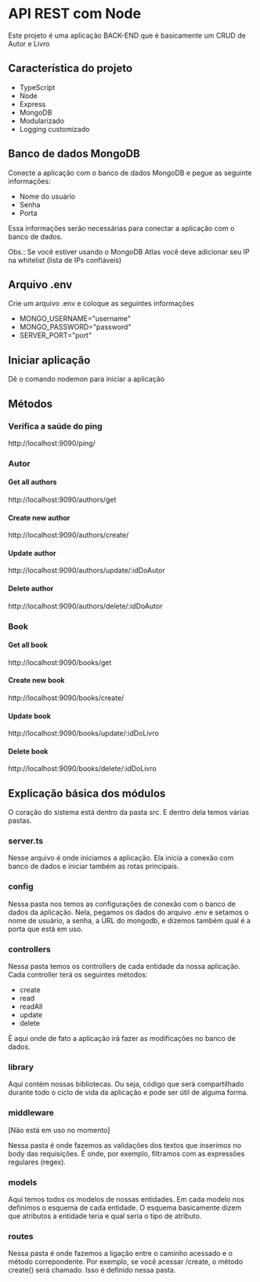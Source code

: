 # API REST com Node

Este projeto é uma aplicação BACK-END que é basicamente um CRUD de Autor e Livro

## Característica do projeto

- TypeScript
- Node
- Express
- MongoDB
- Modularizado
- Logging customizado

## Banco de dados MongoDB

Conecte a aplicação com o banco de dados MongoDB e pegue as seguinte informações:

- Nome do usuário
- Senha
- Porta

Essa informações serão necessárias para conectar a aplicação com o banco de dados.

Obs.: Se você estiver usando o MongoDB Atlas você deve adicionar seu IP na whitelist (lista de IPs confiáveis)

## Arquivo .env

Crie um arquivo .env e coloque as seguintes informações

- MONGO_USERNAME="username"
- MONGO_PASSWORD="password"
- SERVER_PORT="port"

## Iniciar aplicação

Dê o comando nodemon para iniciar a aplicação

## Métodos

### Verifica a saúde do ping

http://localhost:9090/ping/

### Autor

#### Get all authors
http://localhost:9090/authors/get

#### Create new author
http://localhost:9090/authors/create/

#### Update author
http://localhost:9090/authors/update/:idDoAutor

#### Delete author
http://localhost:9090/authors/delete/:idDoAutor

### Book

#### Get all book
http://localhost:9090/books/get

#### Create new book
http://localhost:9090/books/create/

#### Update book
http://localhost:9090/books/update/:idDoLivro

#### Delete book
http://localhost:9090/books/delete/:idDoLivro

## Explicação básica dos módulos

O coração do sistema está dentro da pasta src. E dentro dela temos várias pastas.

### server.ts

Nesse arquivo é onde iniciamos a aplicação. Ela inicia a conexão com banco de dados e iniciar também as rotas principais.

### config

Nessa pasta nos temos as configurações de conexão com o banco de dados da aplicação. Nela, pegamos os dados do arquivo .env e setamos o nome de usuário, a senha, a URL do mongodb, e dizemos também qual é a porta que está em uso.

### controllers

Nessa pasta temos os controllers de cada entidade da nossa aplicação. Cada controller terá os seguintes métodos:

- create
- read
- readAll
- update
- delete

É aqui onde de fato a aplicação irá fazer as modificações no banco de dados.

### library

Aqui contém nossas bibliotecas. Ou seja, código que será compartilhado durante todo o ciclo de vida da aplicação e pode ser útil de alguma forma.

### middleware

[Não está em uso no momento]

Nessa pasta é onde fazemos as validações dos textos que inserimos no body das requisições. É onde, por exemplo, filtramos com as expressões regulares (regex).

### models

Aqui temos todos os modelos de nossas entidades. Em cada modelo nos definimos o esquema de cada entidade. O esquema basicamente dizem que atributos a entidade teria e qual seria o tipo de atributo.

### routes

Nessa pasta é onde fazemos a ligação entre o caminho acessado e o método correpondente. Por exemplo, se você acessar /create, o método create() será chamado. Isso é definido nessa pasta.